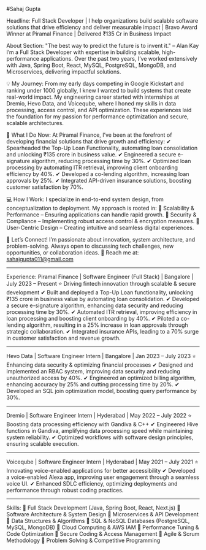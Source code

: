 #Sahaj Gupta

Headline:
Full Stack Developer | I help organizations build scalable software solutions that drive efficiency and deliver measurable impact | Bravo Award Winner at Piramal Finance | Delivered ₹135 Cr in Business Impact

About Section:
"The best way to predict the future is to invent it." – Alan Kay
I’m a Full Stack Developer with expertise in building scalable, high-performance applications. Over the past two years, I’ve worked extensively with Java, Spring Boot, React, MySQL, PostgreSQL, MongoDB, and Microservices, delivering impactful solutions.

💡 My Journey:
From my early days competing in Google Kickstart and ranking under 1000 globally, I knew I wanted to build systems that create real-world impact. My engineering career started with internships at Dremio, Hevo Data, and Voiceqube, where I honed my skills in data processing, access control, and API optimization. These experiences laid the foundation for my passion for performance optimization and secure, scalable architectures.

🚀 What I Do Now:
At Piramal Finance, I’ve been at the forefront of developing financial solutions that drive growth and efficiency:
✔ Spearheaded the Top-Up Loan Functionality, automating loan consolidation and unlocking ₹135 crore in business value.
✔ Engineered a secure e-signature algorithm, reducing processing time by 30%.
✔ Optimized loan processing by automating ITR retrieval, improving client onboarding efficiency by 40%.
✔ Developed a co-lending algorithm, increasing loan approvals by 25%.
✔ Integrated API-driven insurance solutions, boosting customer satisfaction by 70%.

💻 How I Work:
I specialize in end-to-end system design, from conceptualization to deployment. My approach is rooted in:
🔹 Scalability & Performance – Ensuring applications can handle rapid growth.
🔹 Security & Compliance – Implementing robust access control & encryption measures.
🔹 User-Centric Design – Creating intuitive and seamless digital experiences.

👥 Let’s Connect!
I’m passionate about innovation, system architecture, and problem-solving. Always open to discussing tech challenges, new opportunities, or collaboration ideas.
📩 Reach me at: sahajgupta011@gmail.com 
________________________________________

Experience:
Piramal Finance | Software Engineer (Full Stack) | Bangalore | July 2023 – Present
⭐ Driving fintech innovation through scalable & secure development
✔ Built and deployed a Top-Up Loan functionality, unlocking ₹135 crore in business value by automating loan consolidation.
✔ Developed a secure e-signature algorithm, enhancing data security and reducing processing time by 30%.
✔ Automated ITR retrieval, improving efficiency in loan processing and boosting client onboarding by 40%.
✔ Piloted a co-lending algorithm, resulting in a 25% increase in loan approvals through strategic collaboration.
✔ Integrated insurance APIs, leading to a 70% surge in customer satisfaction and revenue growth.
________________________________________

Hevo Data | Software Engineer Intern | Bangalore | Jan 2023 – July 2023
⭐ Enhancing data security & optimizing financial processes
✔ Designed and implemented an RBAC system, improving data security and reducing unauthorized access by 40%.
✔ Engineered an optimized billing algorithm, enhancing accuracy by 25% and cutting processing time by 20%.
✔ Developed an SQL join optimization model, boosting query performance by 30%.
________________________________________

Dremio | Software Engineer Intern | Hyderabad | May 2022 – July 2022
⭐ Boosting data processing efficiency with Gandiva & C++
✔ Engineered Hive functions in Gandiva, amplifying data processing speed while maintaining system reliability.
✔ Optimized workflows with software design principles, ensuring scalable execution.
________________________________________

Voiceqube | Software Engineer Intern | Hyderabad | May 2021 – July 2021
⭐ Innovating voice-enabled applications for better accessibility
✔ Developed a voice-enabled Alexa app, improving user engagement through a seamless voice UI.
✔ Enhanced SDLC efficiency, optimizing deployments and performance through robust coding practices.
________________________________________

Skills:
🔹 Full Stack Development (Java, Spring Boot, React, Next.js)
🔹 Software Architecture & System Design
🔹 Microservices & API Development
🔹 Data Structures & Algorithms
🔹 SQL & NoSQL Databases (PostgreSQL, MySQL, MongoDB)
🔹 Cloud Computing & AWS IAM
🔹 Performance Tuning & Code Optimization
🔹 Secure Coding & Access Management
🔹 Agile & Scrum Methodology
🔹 Problem Solving & Competitive Programming
